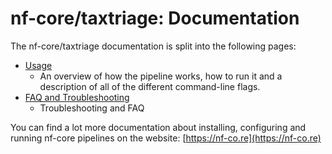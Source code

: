 # nf-core/taxtriage: Documentation

The nf-core/taxtriage documentation is split into the following pages:

- [Usage](usage.md)
  - An overview of how the pipeline works, how to run it and a description of all of the different command-line flags.
- [FAQ and Troubleshooting](troubleshooting.md)
  - Troubleshooting and FAQ


You can find a lot more documentation about installing, configuring and running nf-core pipelines on the website: [https://nf-co.re](https://nf-co.re)
